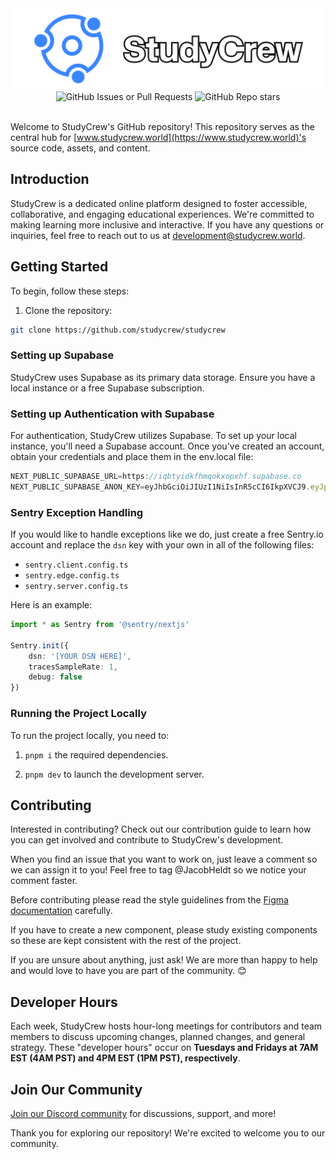 <img src="public/assets/repo-banner.svg">

<div align="center">
  <img alt="GitHub Issues or Pull Requests" src="https://img.shields.io/github/issues/StudyCrew/StudyCrew?style=flat&color=red">
  <img alt="GitHub Repo stars" src="https://img.shields.io/github/stars/StudyCrew/StudyCrew?style=flat&color=lightgreen">
</div>

<br />

Welcome to StudyCrew's GitHub repository! This repository serves as the central hub for [www.studycrew.world](https://www.studycrew.world)'s source code, assets, and content.

## Introduction

StudyCrew is a dedicated online platform designed to foster accessible, collaborative, and engaging educational experiences. We're committed to making learning more inclusive and interactive. If you have any questions or inquiries, feel free to reach out to us at [development@studycrew.world](mailto:development@studycrew.world).

## Getting Started

To begin, follow these steps:

1. Clone the repository:

```bash
git clone https://github.com/studycrew/studycrew
```

### Setting up Supabase

StudyCrew uses Supabase as its primary data storage. Ensure you have a local instance or a free Supabase subscription.

### Setting up Authentication with Supabase

For authentication, StudyCrew utilizes Supabase. To set up your local instance, you'll need a Supabase account. Once you've created an account, obtain your credentials and place them in the env.local file:

```js
NEXT_PUBLIC_SUPABASE_URL=https://iqbtyidkfhmqokxopxhf.supabase.co
NEXT_PUBLIC_SUPABASE_ANON_KEY=eyJhbGciOiJIUzI1NiIsInR5cCI6IkpXVCJ9.eyJpc3MiOiJzdXBhYmFzZSIsInJlZiI6ImlxYnR5aWRrZmhtcW9reG9weGhmIiwicm9sZSI6ImFub24iLCJpYXQiOjE3MjA0NTI4NDgsImV4cCI6MjAzNjAyODg0OH0.eo6MVgRbXbdpdUlj4YQo4NJ6D0kE2HRQaLO4VOAOMd4
```

### Sentry Exception Handling

If you would like to handle exceptions like we do, just create a free Sentry.io account and replace the `dsn` key with your own in all of the following files:

- `sentry.client.config.ts`
- `sentry.edge.config.ts`
- `sentry.server.config.ts`

Here is an example:

```typescript
import * as Sentry from '@sentry/nextjs'

Sentry.init({
    dsn: '[YOUR DSN HERE]',
    tracesSampleRate: 1,
    debug: false
})
```

### Running the Project Locally

To run the project locally, you need to:

1. `pnpm i` the required dependencies.

2. `pnpm dev` to launch the development server.

## Contributing

Interested in contributing? Check out our contribution guide to learn how you can get involved and contribute to StudyCrew's development.

When you find an issue that you want to work on, just leave a comment so we can assign it to you! Feel free to tag @JacobHeldt so we notice your comment faster.

Before contributing please read the style guidelines from the [Figma documentation](https://www.figma.com/file/BJG9JmbThqdp8p8IWs7gNG/StudyCrew-Prototypes-(Copy)?type=design&node-id=8%3A98&mode=design&t=uwHVDf3Ihi12lro3-1) carefully.

If you have to create a new component, please study existing components so these are kept consistent with the rest of the project.

If you are unsure about anything, just ask! We are more than happy to help and would love to have you are part of the community. 😊

## Developer Hours

Each week, StudyCrew hosts hour-long meetings for contributors and team members to discuss upcoming changes, planned changes, and general strategy. These "developer hours" occur on **Tuesdays and Fridays at 7AM EST (4AM PST) and 4PM EST (1PM PST), respectively**.

## Join Our Community

[Join our Discord community](https://discord.gg/fxd6uHbdBt) for discussions, support, and more!

Thank you for exploring our repository! We're excited to welcome you to our community.
